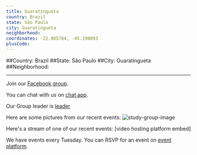 ```yaml
---
title: Guaratingueta
country: Brazil
state: São Paulo
city: Guaratingueta
neighborhood: 
coordinates: -22.805784, -45.190893
plusCode:
---
```


##Country: Brazil
##State: São Paulo
##City: Guaratingueta
##Neighborhood: 
*****
Join our [Facebook group](https://www.facebook.com/groups/free.code.camp.guaratingueta).

You can chat with us on [chat app]().

Our Group leader is [leader]()

Here are some pictures from our recent events:
![study-group-image]()

Here's a stream of one of our recent events:
[video hosting platform embed]

We have events every Tuesday. You can RSVP for an event on [event platform]().
